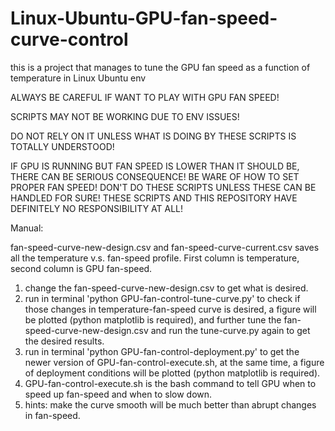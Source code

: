 # Linux-Ubuntu-GPU-fan-speed-curve-control
this is a project that manages to tune the GPU fan speed as a function of temperature in Linux Ubuntu env

ALWAYS BE CAREFUL IF WANT TO PLAY WITH GPU FAN SPEED!

SCRIPTS MAY NOT BE WORKING DUE TO ENV ISSUES! 

DO NOT RELY ON IT UNLESS WHAT IS DOING BY THESE SCRIPTS IS TOTALLY UNDERSTOOD!

IF GPU IS RUNNING BUT FAN SPEED IS LOWER THAN IT SHOULD BE, THERE CAN BE SERIOUS CONSEQUENCE! BE WARE OF HOW TO SET PROPER FAN SPEED! DON'T DO THESE SCRIPTS UNLESS THESE CAN BE HANDLED FOR SURE! THESE SCRIPTS AND THIS REPOSITORY HAVE DEFINITELY NO RESPONSIBILITY AT ALL!

Manual:

fan-speed-curve-new-design.csv and fan-speed-curve-current.csv saves all the temperature v.s. fan-speed profile. First column is temperature, second column is GPU fan-speed.
1. change the fan-speed-curve-new-design.csv to get what is desired.
2. run in terminal 'python GPU-fan-control-tune-curve.py' to check if those changes in temperature-fan-speed curve is desired, a figure will be plotted (python matplotlib is required), and further tune the fan-speed-curve-new-design.csv and run the tune-curve.py again to get the desired results.
3. run in terminal 'python GPU-fan-control-deployment.py' to get the newer version of GPU-fan-control-execute.sh, at the same time, a figure of deployment conditions will be plotted (python matplotlib is required).
4. GPU-fan-control-execute.sh is the bash command to tell GPU when to speed up fan-speed and when to slow down.
5. hints: make the curve smooth will be much better than abrupt changes in fan-speed.
